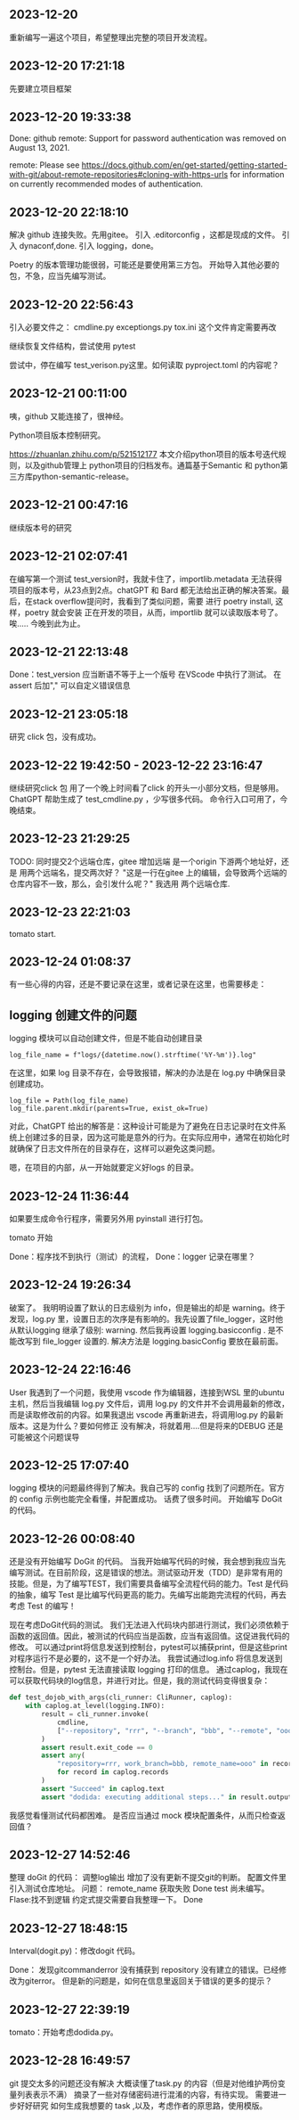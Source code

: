 
## 2023-12-20 
重新编写一遍这个项目，希望整理出完整的项目开发流程。

## 2023-12-20 17:21:18
先要建立项目框架

## 2023-12-20 19:33:38
Done: github remote: Support for password authentication was removed on August 13, 2021.

remote: Please see https://docs.github.com/en/get-started/getting-started-with-git/about-remote-repositories#cloning-with-https-urls for information on currently recommended modes of authentication.

## 2023-12-20 22:18:10
解决 github 连接失败。先用gitee。
引入 .editorconfig ，这都是现成的文件。
引入 dynaconf,done.
引入 logging，done。

Poetry 的版本管理功能很弱，可能还是要使用第三方包。
开始导入其他必要的包，不急，应当先编写测试。

## 2023-12-20 22:56:43
引入必要文件之：
cmdline.py
exceptiongs.py
tox.ini 这个文件肯定需要再改

继续恢复文件结构，尝试使用 pytest

尝试中，停在编写 test_verison.py这里。如何读取 pyproject.toml 的内容呢？

## 2023-12-21 00:11:00
咦，github 又能连接了，很神经。

Python项目版本控制研究。

https://zhuanlan.zhihu.com/p/521512177
本文介绍python项目的版本号迭代规则，以及github管理上 python项目的归档发布。通篇基于Semantic 和 python第三方库python-semantic-release。

## 2023-12-21 00:47:16
继续版本号的研究

## 2023-12-21 02:07:41
在编写第一个测试 test_version时，我就卡住了，importlib.metadata 无法获得项目的版本号，从23点到2点。chatGPT 和 Bard 都无法给出正确的解决答案。最后，在stack overflow提问时，我看到了类似问题，需要 进行 poetry install, 这样，poetry 就会安装 正在开发的项目，从而，importlib 就可以读取版本号了。唉.....
今晚到此为止。

## 2023-12-21 22:13:48

Done：test_version 应当断语不等于上一个版号
在VScode 中执行了测试。
在assert 后加"," 可以自定义错误信息

## 2023-12-21 23:05:18
研究 click 包，没有成功。

## 2023-12-22 19:42:50 - 2023-12-22 23:16:47
继续研究click 包
用了一个晚上时间看了click 的开头一小部分文档，但是够用。ChatGPT 帮助生成了 test_cmdline.py ，少写很多代码。
命令行入口可用了，今晚结束。

## 2023-12-23 21:29:25

TODO: 同时提交2个远端仓库，gitee 增加远端
是一个origin 下游两个地址好，还是 用两个远端名，提交两次好？
"这是一行在gitee 上的编辑，会导致两个远端的仓库内容不一致，那么，会引发什么呢？"
我选用 两个远端仓库.

## 2023-12-23 22:21:03
tomato start.

## 2023-12-24 01:08:37
有一些心得的内容，还是不要记录在这里，或者记录在这里，也需要移走：

## logging 创建文件的问题
logging 模块可以自动创建文件，但是不能自动创建目录
```
log_file_name = f"logs/{datetime.now().strftime('%Y-%m')}.log"
```
在这里，如果 log 目录不存在，会导致报错，解决的办法是在 log.py 中确保目录创建成功。
```
log_file = Path(log_file_name)
log_file.parent.mkdir(parents=True, exist_ok=True)
```
对此，ChatGPT 给出的解答是：这种设计可能是为了避免在日志记录时在文件系统上创建过多的目录，因为这可能是意外的行为。在实际应用中，通常在初始化时就确保了日志文件所在的目录存在，这样可以避免这类问题。

嗯，在项目的内部，从一开始就要定义好logs 的目录。

## 2023-12-24 11:36:44
如果要生成命令行程序，需要另外用 pyinstall 进行打包。

tomato 开始

Done：程序找不到执行（测试）的流程，
Done：logger 记录在哪里？

## 2023-12-24 19:26:34
破案了。
我明明设置了默认的日志级别为 info，但是输出的却是 warning。终于发现，log.py 里，设置日志的次序是有影响的。我先设置了file_logger，这时他从默认logging 继承了级别: warning. 然后我再设置 logging.basicconfig . 是不能改写到 file_logger 设置的. 解决方法是 logging.basicConfig 要放在最前面。

## 2023-12-24 22:16:46
User
我遇到了一个问题，我使用 vscode 作为编辑器，连接到WSL 里的ubuntu 主机，然后当我编辑 log.py 文件后，调用 log.py 的文件并不会调用最新的修改，而是读取修改前的内容。如果我退出 vscode 再重新进去，将调用log.py 的最新版本。这是为什么？要如何修正
没有解决，将就着用....但是将来的DEBUG 还是可能被这个问题误导

## 2023-12-25 17:07:40 
logging 模块的问题最终得到了解决。我自己写的 config 找到了问题所在。官方的 config 示例也能完全看懂，并配置成功。
话费了很多时间。
开始编写 DoGit 的代码。

## 2023-12-26 00:08:40
还是没有开始编写 DoGit 的代码。
当我开始编写代码的时候，我会想到我应当先编写测试。在目前阶段，这是错误的想法。测试驱动开发（TDD）是非常有用的技能。但是，为了编写TEST，我们需要具备编写全流程代码的能力。Test 是代码的抽象，编写 Test 是比编写代码更高的能力。先编写出能跑完流程的代码，再去考虑 Test 的编写！

现在考虑DoGit代码的测试。
我们无法进入代码块内部进行测试，我们必须依赖于函数的返回值。因此，被测试的代码应当是函数，应当有返回值。这促进我代码的修改。
可以通过print将信息发送到控制台，pytest可以捕获print，但是这些print对程序运行不是必要的，这不是一个好办法。
我尝试通过log.info 将信息发送到控制台。但是，pytest 无法直接读取 logging 打印的信息。
通过caplog，我现在可以获取代码块的log信息，并进行对比。但是，我的测试代码变得很复杂：
```Python
def test_dojob_with_args(cli_runner: CliRunner, caplog):
    with caplog.at_level(logging.INFO):
        result = cli_runner.invoke(
            cmdline,
            ["--repository", "rrr", "--branch", "bbb", "--remote", "ooo"],
        )
        assert result.exit_code == 0
        assert any(
            "repository=rrr, work_branch=bbb, remote_name=ooo" in record.message
            for record in caplog.records
        )
        assert "Succeed" in caplog.text
        assert "dodida: executing additional steps..." in result.output
```
我感觉看懂测试代码都困难。
是否应当通过 mock 模块配置条件，从而只检查返回值？

## 2023-12-27 14:52:46
整理 doGit 的代码：
    调整log输出
    增加了没有更新不提交git的判断。
    配置文件里引入测试仓库地址。
问题：
    remote_name 获取失败 Done
    test 尚未编写。 Flase:找不到逻辑
    约定式提交需要自我整理一下。 Done

## 2023-12-27 18:48:15
Interval(dogit.py)：修改dogit 代码。

Done：
发现gitcommanderror 没有捕获到 repository 没有建立的错误。已经修改为giterror。
但是新的问题是，如何在信息里返回关于错误的更多的提示？

## 2023-12-27 22:39:19
tomato：开始考虑dodida.py。

## 2023-12-28 16:49:57
git 提交太多的问题还没有解决
大概读懂了task.py 的内容（但是对他维护两份变量列表表示不满）
摘录了一些对存储密码进行混淆的内容，有待实现。
需要进一步好好研究 如何生成我想要的 task ,以及，考虑作者的原思路，使用模版。




